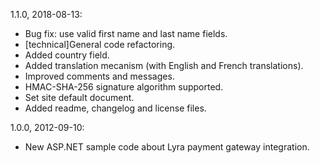﻿1.1.0, 2018-08-13:
- Bug fix: use valid first name and last name fields.
- [technical]General code refactoring.
- Added country field.
- Added translation mecanism (with English and French translations).
- Improved comments and messages.
- HMAC-SHA-256 signature algorithm supported.
- Set site default document.
- Added readme, changelog and license files.

1.0.0, 2012-09-10:
- New ASP.NET sample code about Lyra payment gateway integration.